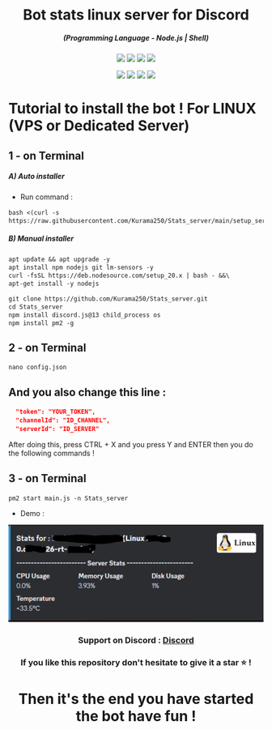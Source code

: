 <h1 align="center">Bot stats linux server for Discord</h1>
<em><h5 align="center">(Programming Language - Node.js | Shell)</h5></em>

<p align="center">
  <img src="https://img.shields.io/github/stars/Kurama250/Stats_server">
  <img src="https://img.shields.io/github/license/Kurama250/Stats_server">
  <img src="https://img.shields.io/github/repo-size/Kurama250/Stats_server">
  <img src="https://img.shields.io/badge/stability-stable-green">
</p>

<p align="center">
  <img src="https://img.shields.io/npm/v/module-name">
  <img src="https://img.shields.io/npm/v/os?label=os">
  <img src="https://img.shields.io/npm/v/child_process?label=child_process">
  <img src="https://img.shields.io/npm/v/discord.js@13?label=discord.js@13">
</p>

# Tutorial to install the bot ! For LINUX (VPS or Dedicated Server)

## 1 - on Terminal

<h5>A) Auto installer</h5>

- Run command :
  
```shell script
bash <(curl -s https://raw.githubusercontent.com/Kurama250/Stats_server/main/setup_server.sh)
```
<h5>B) Manual installer</h5>

```shell script
apt update && apt upgrade -y
apt install npm nodejs git lm-sensors -y
curl -fsSL https://deb.nodesource.com/setup_20.x | bash - &&\
apt-get install -y nodejs
```

```shell script
git clone https://github.com/Kurama250/Stats_server.git
cd Stats_server
npm install discord.js@13 child_process os
npm install pm2 -g
```
## 2 - on Terminal

```shell script
nano config.json
```

## And you also change this line :

```json
  "token": "YOUR_TOKEN",
  "channelId": "ID_CHANNEL",
  "serverId": "ID_SERVER"
```

After doing this, press CTRL + X and you press Y and ENTER then you do the following commands !

## 3 - on Terminal

```shell script
pm2 start main.js -n Stats_server
```

- Demo : 

![alt text](https://github.com/Kurama250/Stats_server/blob/main/stats-server.png)

<h3 align="center"><strong>Support on Discord :</strong> <a href="https://discord.gg/6aebQGdDxB">Discord</a></3>
<h3 align="center">If you like this repository don't hesitate to give it a star ⭐ !</h3>
<h1 align="center">Then it's the end you have started the bot have fun !</h1>
